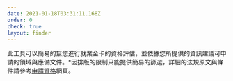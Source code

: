 ```yaml
---
date: 2021-01-18T03:31:11.168Z
order: 0
check: true
layout: finder
---
```

此工具可以簡易的幫您進行就業金卡的資格評估，並依據您所提供的資訊建議可申請的領域與應備文件。*因排版的限制只能提供簡易的篩選，詳細的法規原文與條件請參考[申請資格](https://goldcard.nat.gov.tw/zh/qualification/)網頁。